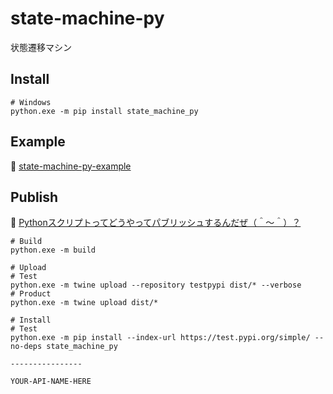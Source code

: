 # state-machine-py

状態遷移マシン

## Install

```shell
# Windows
python.exe -m pip install state_machine_py
```

## Example

📖 [state-machine-py-example](https://github.com/muzudho/state-machine-py-example)  

## Publish

📖 [Pythonスクリプトってどうやってパブリッシュするんだぜ（＾～＾）？](https://crieit.net/drafts/61a3496b73b42)  

```shell
# Build
python.exe -m build

# Upload
# Test
python.exe -m twine upload --repository testpypi dist/* --verbose
# Product
python.exe -m twine upload dist/*

# Install
# Test
python.exe -m pip install --index-url https://test.pypi.org/simple/ --no-deps state_machine_py
                                                                              ----------------
                                                                              YOUR-API-NAME-HERE
```
